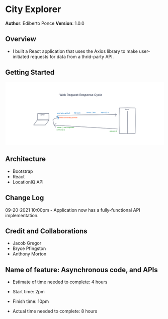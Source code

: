 # City Explorer

**Author**: Ediberto Ponce
**Version**: 1.0.0

## Overview

- I built a React application that uses the Axios library to make user-initiated requests for data from a thrid-party API.

## Getting Started

![](lab%2006.png)

## Architecture

- Bootstrap
- React
- LocationIQ API

## Change Log

09-20-2021 10:00pm - Application now has a fully-functional API implementation.

## Credit and Collaborations

- Jacob Gregor
- Bryce Pfingston
- Anthony Morton

## Name of feature: Asynchronous code, and APIs

- Estimate of time needed to complete: 4 hours

- Start time: 2pm

- Finish time: 10pm

- Actual time needed to complete: 8 hours
